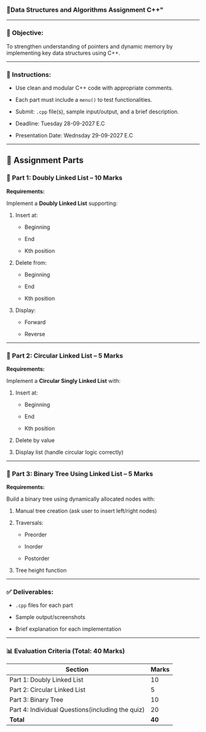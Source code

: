 ### **📘Data Structures and Algorithm**s **Assignment C++"**

---

### **📌 Objective:**

To strengthen understanding of pointers and dynamic memory by implementing key data structures using C++.

---

### **📝 Instructions:**

* Use clean and modular C++ code with appropriate comments.

* Each part must include a `menu()` to test functionalities.

* Submit: `.cpp` file(s), sample input/output, and a brief description.

* Deadline: Tuesday 28-09-2027 E.C  
* Presentation Date: Wednsday 29-09-2027 E.C

---

## **📂 Assignment Parts**

### **🧩 Part 1: Doubly Linked List – 10 Marks**

**Requirements:**

Implement a **Doubly Linked List** supporting:

1. Insert at:

   * Beginning

   * End

   * Kth position 

2. Delete from:

   * Beginning

   * End

   * Kth position 

3. Display:

   * Forward

   * Reverse

---

### **🔁 Part 2: Circular Linked List – 5 Marks**

**Requirements:**

Implement a **Circular Singly Linked List** with:

1. Insert at:

   * Beginning

   * End

   * Kth position 

2. Delete by value

3. Display list (handle circular logic correctly)

---

### **🌳 Part 3: Binary Tree Using Linked List – 5 Marks**

**Requirements:**

Build a binary tree using dynamically allocated nodes with:

1. Manual tree creation (ask user to insert left/right nodes)

2. Traversals:

   * Preorder

   * Inorder

   * Postorder

3. Tree height function


---

### **✅ Deliverables:**

* `.cpp` files for each part

* Sample output/screenshots

* Brief explanation for each implementation

---

### **📊 Evaluation Criteria (Total: 40 Marks)**

| Section | Marks |
| ----- | ----- |
| Part 1: Doubly Linked List | 10 |
| Part 2: Circular Linked List | 5 |
| Part 3: Binary Tree | 10 |
| Part 4: Individual Questions(including the quiz) | 20 |
| **Total** | **40** |


